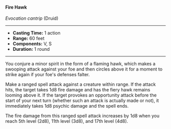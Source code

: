 #### Fire Hawk
*Evocation cantrip* (Druid)
___
- **Casting Time:** 1 action
- **Range:** 60 feet
- **Components:** V, S
- **Duration:** 1 round
---
You conjure a minor spirit in the form of a flaming hawk, which makes a swooping attack against your foe and then circles above it for a moment to strike again if your foe's defenses falter.

Make a ranged spell attack against a creature within range. If the attack hits, the target takes 1d8 fire damage and has the fiery hawk remains looming above it. If the target provokes an opportunity attack before the start of your next turn (whether such an attack is actually made or not), it immediately takes 1d8 psychic damage and the spell ends.

The fire damage from this ranged spell attack increases by 1d8 when you reach 5th level (2d8), 11th level (3d8), and 17th level (4d8).
